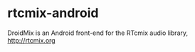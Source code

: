 rtcmix-android
==============

DroidMix is an Android front-end for the RTcmix audio library, http://rtcmix.org
